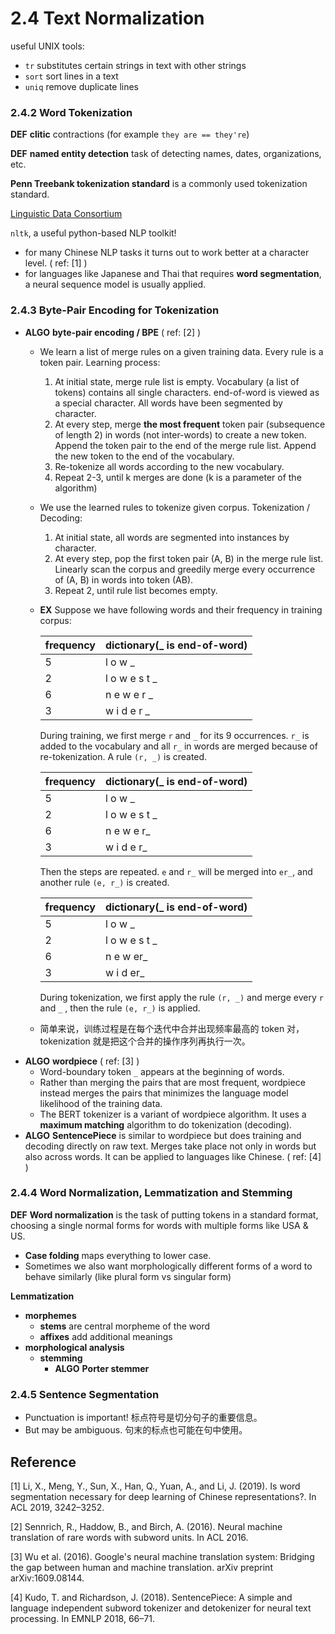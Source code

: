 # 2.4 Text Normalization

useful UNIX tools:

* `tr` substitutes certain strings in text with other strings
* `sort` sort lines in a text
* `uniq` remove duplicate lines

### **2.4.2 Word Tokenization**

**DEF** **clitic** contractions \(for example `they are == they're`\)

**DEF** **named entity detection** task of detecting names, dates, organizations, etc.

**Penn Treebank tokenization standard** is a commonly used tokenization standard.

[Linguistic Data Consortium](https://www.ldc.upenn.edu/)

`nltk`, a useful python-based NLP toolkit!

* for many Chinese NLP tasks it turns out to work better at a character level. \( ref: \[1\] \)
* for languages like Japanese and Thai that requires **word segmentation**, a neural sequence model is usually applied.

### **2.4.3 Byte-Pair Encoding for Tokenization**

* **ALGO** **byte-pair encoding / BPE** \( ref: \[2\] \)
  * We learn a list of merge rules on a given training data. Every rule is a token pair. Learning process:
    1. At initial state, merge rule list is empty. Vocabulary \(a list of tokens\) contains all single characters. end-of-word is viewed as a special character. All words have been segmented by character.
    2. At every step, merge **the most frequent** token pair \(subsequence of length 2\) in words \(not inter-words\) to create a new token. Append the token pair to the end of the merge rule list. Append the new token to the end of the vocabulary.
    3. Re-tokenize all words according to the new vocabulary.
    4. Repeat 2-3, until k merges are done \(k is a parameter of the algorithm\)
  * We use the learned rules to tokenize given corpus. Tokenization / Decoding:
    1. At initial state, all words are segmented into instances by character.
    2. At every step, pop the first token pair \(A, B\) in the merge rule list. Linearly scan the corpus and greedily merge every occurrence of \(A, B\) in words into token \(AB\).
    3. Repeat 2, until rule list becomes empty.
  * **EX** Suppose we have following words and their frequency in training corpus:

    | frequency | dictionary\(\_ is end-of-word\) |
    | :--- | :--- |
    | 5 | l o w \_ |
    | 2 | l o w e s t \_ |
    | 6 | n e w e r \_ |
    | 3 | w i d e r \_ |

    During training, we first merge `r` and `_` for its 9 occurrences. `r_` is added to the vocabulary and all `r_` in words are merged because of re-tokenization. A rule `(r, _)` is created.

    | frequency | dictionary\(\_ is end-of-word\) |
    | :--- | :--- |
    | 5 | l o w \_ |
    | 2 | l o w e s t \_ |
    | 6 | n e w e r\_ |
    | 3 | w i d e r\_ |

    Then the steps are repeated. `e` and `r_` will be merged into `er_`, and another rule `(e, r_)` is created.

    | frequency | dictionary\(\_ is end-of-word\) |
    | :--- | :--- |
    | 5 | l o w \_ |
    | 2 | l o w e s t \_ |
    | 6 | n e w er\_ |
    | 3 | w i d er\_ |

    During tokenization, we first apply the rule `(r, _)` and merge every `r` and `_` , then the rule `(e, r_)` is applied.

  * 简单来说，训练过程是在每个迭代中合并出现频率最高的 token 对，tokenization 就是把这个合并的操作序列再执行一次。
* **ALGO** **wordpiece** \( ref: \[3\] \)
  * Word-boundary token `_` appears at the beginning of words.
  * Rather than merging the pairs that are most frequent, wordpiece instead merges the pairs that minimizes the language model likelihood of the training data.
  * The BERT tokenizer is a variant of wordpiece algorithm. It uses a **maximum matching** algorithm to do tokenization \(decoding\).
* **ALGO** **SentencePiece** is similar to wordpiece but does training and decoding directly on raw text. Merges take place not only in words but also across words. It can be applied to languages like Chinese. \( ref: \[4\] \)

### **2.4.4 Word Normalization, Lemmatization and Stemming**

**DEF** **Word normalization** is the task of putting tokens in a standard format, choosing a single normal forms for words with multiple forms like USA & US.

* **Case folding** maps everything to lower case.
* Sometimes we also want morphologically different forms of a word to behave similarly \(like plural form vs singular form\)

**Lemmatization**

* **morphemes**
  * **stems** are central morpheme of the word
  * **affixes** add additional meanings
* **morphological analysis**
  * **stemming**
    * **ALGO** **Porter stemmer**

### **2.4.5 Sentence Segmentation**

* Punctuation is important! 标点符号是切分句子的重要信息。
* But may be ambiguous. 句末的标点也可能在句中使用。

## Reference

\[1\] Li, X., Meng, Y., Sun, X., Han, Q., Yuan, A., and Li, J. \(2019\). Is word segmentation necessary for deep learning of Chinese representations?. In ACL 2019, 3242–3252.

\[2\] Sennrich, R., Haddow, B., and Birch, A. \(2016\). Neural machine translation of rare words with subword units. In ACL 2016.

\[3\] Wu et al. \(2016\). Google's neural machine translation system: Bridging the gap between human and machine translation. arXiv preprint arXiv:1609.08144.

\[4\] Kudo, T. and Richardson, J. \(2018\). SentencePiece: A simple and language independent subword tokenizer and detokenizer for neural text processing. In EMNLP 2018, 66–71.

